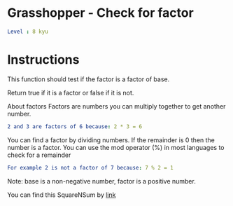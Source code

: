 # Grasshopper - Check for factor

```yaml
Level : 8 kyu
```


# Instructions
This function should test if the factor is a factor of base.

Return true if it is a factor or false if it is not.

About factors
Factors are numbers you can multiply together to get another number.

```yaml
2 and 3 are factors of 6 because: 2 * 3 = 6
```
You can find a factor by dividing numbers. If the remainder is 0 then the number is a factor.
You can use the mod operator (%) in most languages to check for a remainder

```yaml
For example 2 is not a factor of 7 because: 7 % 2 = 1
```

Note: base is a non-negative number, factor is a positive number.

You can find this SquareNSum by [link](https://www.codewars.com/kata/55cbc3586671f6aa070000fb/train/scala)